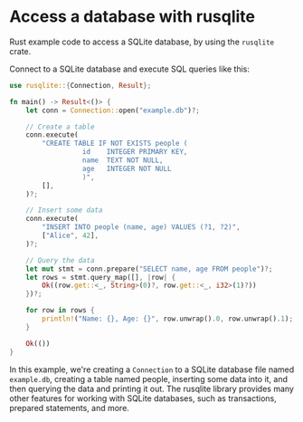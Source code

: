 # Access a database with rusqlite

Rust example code to access a SQLite database, by using the `rusqlite` crate.

Connect to a SQLite database and execute SQL queries like this:

```rust
use rusqlite::{Connection, Result};

fn main() -> Result<()> {
    let conn = Connection::open("example.db")?;

    // Create a table
    conn.execute(
        "CREATE TABLE IF NOT EXISTS people (
                  id    INTEGER PRIMARY KEY,
                  name  TEXT NOT NULL,
                  age   INTEGER NOT NULL
                  )",
        [],
    )?;

    // Insert some data
    conn.execute(
        "INSERT INTO people (name, age) VALUES (?1, ?2)",
        ["Alice", 42],
    )?;

    // Query the data
    let mut stmt = conn.prepare("SELECT name, age FROM people")?;
    let rows = stmt.query_map([], |row| {
        Ok((row.get::<_, String>(0)?, row.get::<_, i32>(1)?))
    })?;

    for row in rows {
        println!("Name: {}, Age: {}", row.unwrap().0, row.unwrap().1);
    }

    Ok(())
}
```

In this example, we're creating a `Connection` to a SQLite database file named `example.db`, creating a table named people, inserting some data into it, and then querying the data and printing it out. The rusqlite library provides many other features for working with SQLite databases, such as transactions, prepared statements, and more.
